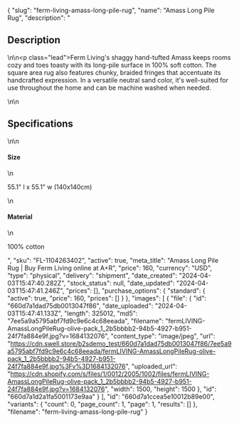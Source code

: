 {
  "slug": "ferm-living-amass-long-pile-rug",
  "name": "Amass Long Pile Rug",
  "description": "<h2>Description</h2>\n<!-- split -->\n<p class=\"lead\">Ferm Living's shaggy hand-tufted Amass keeps rooms cozy and toes toasty with its long-pile surface in 100% soft cotton. The square area rug also features chunky, braided fringes that accentuate its handcrafted expression. In a versatile neutral sand color, it's well-suited for use throughout the home and can be machine washed when needed.</p>\n<!-- split -->\n<h2>Specifications</h2>\n<!-- split -->\n<h4>Size</h4>\n<p>55.1\" l x 55.1\" w (140x140cm)</p>\n<h4>Material</h4>\n<p>100% cotton</p>",
  "sku": "FL-1104263402",
  "active": true,
  "meta_title": "Amass Long Pile Rug | Buy Ferm Living online at A+R",
  "price": 160,
  "currency": "USD",
  "type": "physical",
  "delivery": "shipment",
  "date_created": "2024-04-03T15:47:40.282Z",
  "stock_status": null,
  "date_updated": "2024-04-03T15:47:41.246Z",
  "prices": [],
  "purchase_options": {
    "standard": {
      "active": true,
      "price": 160,
      "prices": []
    }
  },
  "images": [
    {
      "file": {
        "id": "660d7a1dad75db0013047f86",
        "date_uploaded": "2024-04-03T15:47:41.133Z",
        "length": 325012,
        "md5": "7ee5a9a5795abf7fd9c9e6c4c68eeada",
        "filename": "fermLIVING-AmassLongPileRug-olive-pack_1_2b5bbbb2-94b5-4927-b951-24f7fa884e9f.jpg?v=1684132076",
        "content_type": "image/jpeg",
        "url": "https://cdn.swell.store/b2sdemo_test/660d7a1dad75db0013047f86/7ee5a9a5795abf7fd9c9e6c4c68eeada/fermLIVING-AmassLongPileRug-olive-pack_1_2b5bbbb2-94b5-4927-b951-24f7fa884e9f.jpg%3Fv%3D1684132076",
        "uploaded_url": "https://cdn.shopify.com/s/files/1/0012/2005/1002/files/fermLIVING-AmassLongPileRug-olive-pack_1_2b5bbbb2-94b5-4927-b951-24f7fa884e9f.jpg?v=1684132076",
        "width": 1500,
        "height": 1500
      },
      "id": "660d7a1d2a1fa5001173e9aa"
    }
  ],
  "id": "660d7a1ccea5e10012b89e00",
  "variants": {
    "count": 0,
    "page_count": 1,
    "page": 1,
    "results": []
  },
  "filename": "ferm-living-amass-long-pile-rug"
}
